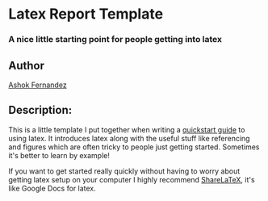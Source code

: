 # Latex Report Template
### A nice little starting point for people getting into latex


## Author
[Ashok Fernandez](https://github.com/ashokfernandez/)

## Description: 
This is a little template I put together when writing a [quickstart guide](http://ashokfernandez.wordpress.com/2013/05/01/getting-started-with-latex/) to using latex. It introduces latex along with the useful stuff like referencing and figures which are often tricky to people just getting started. Sometimes it's better to learn by example!

If you want to get started really quickly without having to worry about getting latex setup on your computer I highly recommend [ShareLaTeX](https://www.sharelatex.com?r=fb78b15c&rm=d&rs=b), it's like Google Docs for latex.
